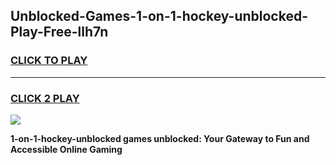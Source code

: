 
## Unblocked-Games-1-on-1-hockey-unblocked-Play-Free-llh7n
<h3>
<a href="https://premium76.site?title=1-on-1-hockey-unblocked&ref=18A1">CLICK TO PLAY</a></h3>
<hr>

<h3>
<a href="https://premium76.site?title=1-on-1-hockey-unblocked&ref=18A1">CLICK 2 PLAY</a>
  
</h3>

<a href="https://premium76.site?title=1-on-1-hockey-unblocked&ref=18A1"><img src="https://clearcache.store/games.png"></a>


**1-on-1-hockey-unblocked games unblocked: Your Gateway to Fun and Accessible Online Gaming**
